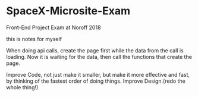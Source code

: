 # SpaceX-Microsite-Exam
Front-End Project Exam at Noroff 2018



this is notes for myself

When doing api calls, create the page first while the data from the call is loading.
Now it is waiting for the data, then call the functions that create the page.


Improve Code, not just make it smaller, but make it more effective and fast, by thinking of the fastest order of doing things.
Improve Design.(redo the whole thing!)
